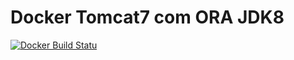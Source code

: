# Docker Tomcat7 com ORA JDK8 

[![Docker Build Statu](https://img.shields.io/docker/build/rdemorais/jr8.svg?style=plastic)]()